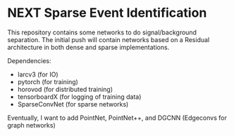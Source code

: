 # NEXT Sparse Event Identification

This repository contains some networks to do signal/background separation.  The initial push will contain networks based on a Residual architecture in both dense and sparse implementations.

Dependencies:
 - larcv3 (for IO)
 - pytorch (for training)
 - horovod (for distributed training)
 - tensorboardX (for logging of training data)
 - SparseConvNet (for sparse networks)


Eventually, I want to add PointNet, PointNet++, and DGCNN (Edgeconvs for graph networks)
